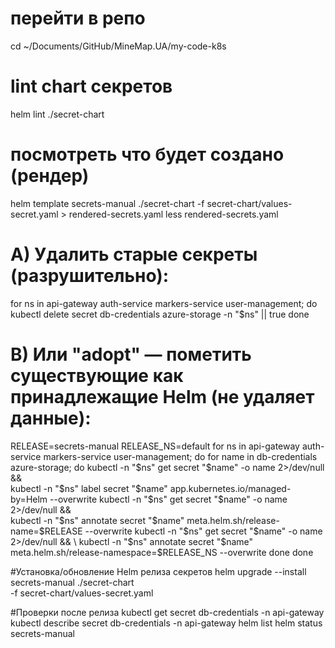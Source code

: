 # перейти в репо
cd ~/Documents/GitHub/MineMap.UA/my-code-k8s

# lint chart секретов
helm lint ./secret-chart

# посмотреть что будет создано (рендер)
helm template secrets-manual ./secret-chart -f secret-chart/values-secret.yaml > rendered-secrets.yaml
less rendered-secrets.yaml

# A) Удалить старые секреты (разрушительно):
for ns in api-gateway auth-service markers-service user-management; do
  kubectl delete secret db-credentials azure-storage -n "$ns" || true
done

# B) Или "adopt" — пометить существующие как принадлежащие Helm (не удаляет данные):
RELEASE=secrets-manual
RELEASE_NS=default
for ns in api-gateway auth-service markers-service user-management; do
  for name in db-credentials azure-storage; do
    kubectl -n "$ns" get secret "$name" -o name 2>/dev/null && \
      kubectl -n "$ns" label secret "$name" app.kubernetes.io/managed-by=Helm --overwrite
    kubectl -n "$ns" get secret "$name" -o name 2>/dev/null && \
      kubectl -n "$ns" annotate secret "$name" meta.helm.sh/release-name=$RELEASE --overwrite
    kubectl -n "$ns" get secret "$name" -o name 2>/dev/null && \
      kubectl -n "$ns" annotate secret "$name" meta.helm.sh/release-namespace=$RELEASE_NS --overwrite
  done
done

#Установка/обновление Helm релиза секретов
helm upgrade --install secrets-manual ./secret-chart \
  -f secret-chart/values-secret.yaml

#Проверки после релиза
kubectl get secret db-credentials -n api-gateway
kubectl describe secret db-credentials -n api-gateway
helm list
helm status secrets-manual